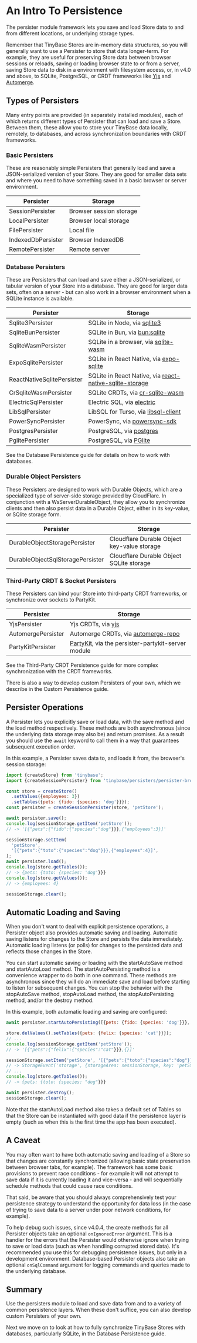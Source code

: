 # An Intro To Persistence

The persister module framework lets you save and load Store data to and from different
locations, or underlying storage types.

Remember that TinyBase Stores are in-memory data structures, so you will
generally want to use a Persister to store that data longer-term. For example,
they are useful for preserving Store data between browser sessions or reloads,
saving or loading browser state to or from a server, saving Store data to disk
in a environment with filesystem access, or, in v4.0 and above, to SQLite,
PostgreSQL, or CRDT frameworks like [Yjs](https://yjs.dev/) and
[Automerge](https://automerge.org/).

## Types of Persisters

Many entry points are provided (in separately installed modules), each of which
returns different types of Persister that can load and save a Store. Between
them, these allow you to store your TinyBase data locally, remotely, to
databases, and across synchronization boundaries with CRDT frameworks.

### Basic Persisters

These are reasonably simple Persisters that generally load and save a
JSON-serialized version of your Store. They are good for smaller data sets and
where you need to have something saved in a basic browser or server environment.

| Persister          | Storage                 |
| ------------------ | ----------------------- |
| SessionPersister   | Browser session storage |
| LocalPersister     | Browser local storage   |
| FilePersister      | Local file              |
| IndexedDbPersister | Browser IndexedDB       |
| RemotePersister    | Remote server           |

### Database Persisters

These are Persisters that can load and save either a JSON-serialized, or tabular
version of your Store into a database. They are good for larger data sets, often
on a server - but can also work in a browser environment when a SQLite instance
is available.

| Persister                  | Storage                                                                                                          |
| -------------------------- | ---------------------------------------------------------------------------------------------------------------- |
| Sqlite3Persister           | SQLite in Node, via [sqlite3](https://github.com/TryGhost/node-sqlite3)                                          |
| SqliteBunPersister         | SQLite in Bun, via [bun:sqlite](https://bun.sh/docs/api/sqlite)                                                  |
| SqliteWasmPersister        | SQLite in a browser, via [sqlite-wasm](https://github.com/tomayac/sqlite-wasm)                                   |
| ExpoSqlitePersister        | SQLite in React Native, via [expo-sqlite](https://github.com/expo/expo/tree/main/packages/expo-sqlite)           |
| ReactNativeSqlitePersister | SQLite in React Native, via [react-native-sqlite-storage](https://github.com/andpor/react-native-sqlite-storage) |
| CrSqliteWasmPersister      | SQLite CRDTs, via [cr-sqlite-wasm](https://github.com/vlcn-io/cr-sqlite)                                         |
| ElectricSqlPersister       | Electric SQL, via [electric](https://github.com/electric-sql/electric)                                           |
| LibSqlPersister            | LibSQL for Turso, via [libsql-client](https://github.com/tursodatabase/libsql-client-ts)                         |
| PowerSyncPersister         | PowerSync, via [powersync-sdk](https://github.com/powersync-ja/powersync-js)                                     |
| PostgresPersister          | PostgreSQL, via [postgres](https://github.com/porsager/postgres)                                                 |
| PglitePersister            | PostgreSQL, via [PGlite](https://github.com/electric-sql/pglite)                                                 |

See the Database Persistence guide for details on how to work with databases.

### Durable Object Persisters

These Persisters are designed to work with Durable Objects, which are a
specialized type of server-side storage provided by CloudFlare. In conjunction
with a WsServerDurableObject, they allow you to synchronize clients and then
also persist data in a Durable Object, either in its key-value, or SQlite
storage form.

| Persister                        | Storage                                     |
| -------------------------------- | ------------------------------------------- |
| DurableObjectStoragePersister    | Cloudflare Durable Object key-value storage |
| DurableObjectSqlStoragePersister | Cloudflare Durable Object SQLite storage    |

### Third-Party CRDT & Socket Persisters

These Persisters can bind your Store into third-party CRDT frameworks, or
synchronize over sockets to PartyKit.

| Persister          | Storage                                                                            |
| ------------------ | ---------------------------------------------------------------------------------- |
| YjsPersister       | Yjs CRDTs, via [yjs](https://github.com/yjs/yjs)                                   |
| AutomergePersister | Automerge CRDTs, via [automerge-repo](https://github.com/automerge/automerge-repo) |
| PartyKitPersister  | [PartyKit](https://www.partykit.io/), via the persister-partykit-server module     |

See the Third-Party CRDT Persistence guide for more complex synchronization with
the CRDT frameworks.

There is also a way to develop custom Persisters of your own, which we describe
in the Custom Persistence guide.

## Persister Operations

A Persister lets you explicitly save or load data, with the save method and the
load method respectively. These methods are both asynchronous (since the
underlying data storage may also be) and return promises. As a result you should
use the `await` keyword to call them in a way that guarantees subsequent
execution order.

In this example, a Persister saves data to, and loads it from, the browser's
session storage:

```js
import {createStore} from 'tinybase';
import {createSessionPersister} from 'tinybase/persisters/persister-browser';

const store = createStore()
  .setValues({employees: 3})
  .setTables({pets: {fido: {species: 'dog'}}});
const persister = createSessionPersister(store, 'petStore');

await persister.save();
console.log(sessionStorage.getItem('petStore'));
// -> '[{"pets":{"fido":{"species":"dog"}}},{"employees":3}]'

sessionStorage.setItem(
  'petStore',
  '[{"pets":{"toto":{"species":"dog"}}},{"employees":4}]',
);
await persister.load();
console.log(store.getTables());
// -> {pets: {toto: {species: 'dog'}}}
console.log(store.getValues());
// -> {employees: 4}

sessionStorage.clear();
```

## Automatic Loading and Saving

When you don't want to deal with explicit persistence operations, a Persister
object also provides automatic saving and loading. Automatic saving listens for
changes to the Store and persists the data immediately. Automatic loading
listens (or polls) for changes to the persisted data and reflects those changes
in the Store.

You can start automatic saving or loading with the startAutoSave method and
startAutoLoad method. The startAutoPersisting method is a convenience wrapper to
do both in one command. These methods are asynchronous since they will do an
immediate save and load before starting to listen for subsequent changes. You
can stop the behavior with the stopAutoSave method, stopAutoLoad method, the
stopAutoPersisting method, and/or the destroy method.

In this example, both automatic loading and saving are configured:

```js
await persister.startAutoPersisting([{pets: {fido: {species: 'dog'}}}, {}]);

store.delValues().setTables({pets: {felix: {species: 'cat'}}});
// ...
console.log(sessionStorage.getItem('petStore'));
// -> '[{"pets":{"felix":{"species":"cat"}}},{}]'

sessionStorage.setItem('petStore', '[{"pets":{"toto":{"species":"dog"}}},{}]');
// -> StorageEvent('storage', {storageArea: sessionStorage, key: 'petStore'})
// ...
console.log(store.getTables());
// -> {pets: {toto: {species: "dog"}}}

await persister.destroy();
sessionStorage.clear();
```

Note that the startAutoLoad method also takes a default set of Tables so that
the Store can be instantiated with good data if the persistence layer is empty
(such as when this is the first time the app has been executed).

## A Caveat

You may often want to have both automatic saving and loading of a Store so that
changes are constantly synchronized (allowing basic state preservation between
browser tabs, for example). The framework has some basic provisions to prevent
race conditions - for example it will not attempt to save data if it is
currently loading it and vice-versa - and will sequentially schedule methods
that could cause race conditions.

That said, be aware that you should always comprehensively test your persistence
strategy to understand the opportunity for data loss (in the case of trying to
save data to a server under poor network conditions, for example).

To help debug such issues, since v4.0.4, the create methods for all Persister
objects take an optional `onIgnoredError` argument. This is a handler for the
errors that the Persister would otherwise ignore when trying to save or load
data (such as when handling corrupted stored data). It's recommended you use
this for debugging persistence issues, but only in a development environment.
Database-based Persister objects also take an optional `onSqlCommand` argument
for logging commands and queries made to the underlying database.

## Summary

Use the persisters module to load and save data from and to a variety of common
persistence layers. When these don't suffice, you can also develop custom
Persisters of your own.

Next we move on to look at how to fully synchronize TinyBase Stores with
databases, particularly SQLite, in the Database Persistence guide.
